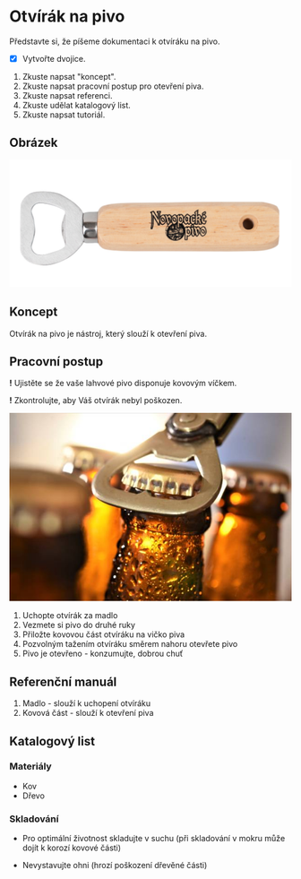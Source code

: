 # Otvírák na pivo

Představte si, že píšeme dokumentaci k otvíráku na pivo.
-   [x] Vytvořte dvojice.

1.  Zkuste napsat "koncept".
2.  Zkuste napsat pracovní postup pro otevření piva.
3.  Zkuste napsat referenci.
4.  Zkuste udělat katalogový list.
5.  Zkuste napsat tutoriál. 

## Obrázek

![Otvírák na pivo](otvirak.png)

## Koncept

Otvírák na pivo je nástroj, který slouží k otevření piva.

## Pracovní postup
**!** Ujistěte se že vaše lahvové pivo disponuje kovovým víčkem.

**!** Zkontrolujte, aby Váš otvírák nebyl poškozen.

![otevírání](./otevírání.jpg)

1.  Uchopte otvírák za madlo
2.  Vezmete si pivo do druhé ruky
3.  Přiložte kovovou část otvíráku na vičko piva
4.  Pozvolným tažením otvíráku směrem nahoru otevřete pivo
5.  Pivo je otevřeno - konzumujte, dobrou chuť

## Referenční manuál
1. Madlo - slouží k uchopení otvíráku
2. Kovová část - slouží k otevření piva

## Katalogový list

### Materiály

-   Kov
-   Dřevo

### Skladování

-   Pro optimální životnost skladujte v suchu (při skladování v mokru může dojít k korozí kovové části)

- Nevystavujte ohni (hrozí poškození dřevěné části)


